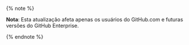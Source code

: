 {% note %}

**Nota**: Esta atualização afeta apenas os usuários do GitHub.com e futuras versões do GitHub Enterprise.

{% endnote %}
